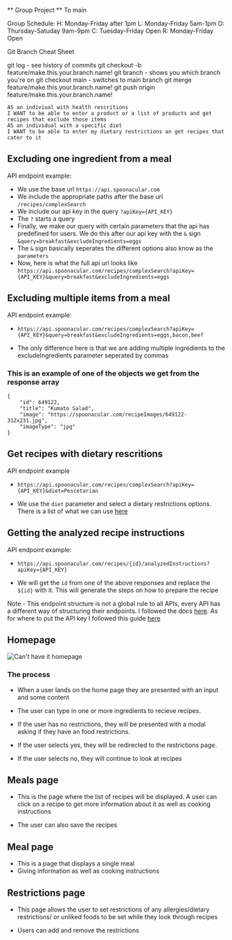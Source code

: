 ** Group Project **
To main

Group Schedule:
H: Monday-Friday after 1pm
L: Monday-Friday 5am-1pm
O: Thursday-Satuday 9am-9pm
C: Tuesday-Friday Open
R: Monday-Friday Open

Git Branch Cheat Sheet

git log - see history of commits
git checkout -b feature/make.this.your.branch.name!
git branch - shows you which branch you're on
git checkout main - switches to main branch
git merge feature/make.this.your.branch.name!
git push origin feature/make.this.your.branch.name!

```
AS an indiviual with health rescritions
I WANT to be able to enter a product or a list of products and get recipes that exclude those items
AS an individual with a specific diet
I WANT to be able to enter my dietary restrictions an get recipes that cater to it
```

## Excluding one ingredient from a meal

API endpoint example:

- We use the base url `https://api.spoonacular.com`
- We include the appropriate paths after the base url `/recipes/complexSearch`
- We include our api key in the query `?apiKey={API_KEY}`
- The `?` starts a query
- Finally, we make our query with certain parameters that the api has predefined for users. We do this after our api key with the `&` sign `&query=breakfast&excludeIngredients=eggs`
- The `&` sign basically seperates the different options also know as the `parameters`
- Now, here is what the full api url looks like `https://api.spoonacular.com/recipes/complexSearch?apiKey={API_KEY}&query=breakfast&excludeIngredients=eggs`

## Excluding multiple items from a meal

API endpoint example:

- `https://api.spoonacular.com/recipes/complexSearch?apiKey={API_KEY}&query=breakfast&excludeIngredients=eggs,bacon,beef`

- The only difference here is that we are adding multiple ingredients to the excludeIngredients parameter seperated by commas

### This is an example of one of the objects we get from the response array

```
{
	"id": 649122,
	"title": "Kumato Salad",
	"image": "https://spoonacular.com/recipeImages/649122-312x231.jpg",
	"imageType": "jpg"
}
```

## Get recipes with dietary rescritions

API endpoint example

- `https://api.spoonacular.com/recipes/complexSearch?apiKey={API_KEY}&diet=Pescetarian`

- We use the `diet` parameter and select a dietary restrictions options. There is a list of what we can use [here](https://spoonacular.com/food-api/docs#Diets)

## Getting the analyzed recipe instructions

API endpoint example:

- `https://api.spoonacular.com/recipes/{id}/analyzedInstructions?apiKey={API_KEY}`

- We will get the `id` from one of the above responses and replace the `${id}` with it. This will generate the steps on how to prepare the recipe

Note - This endpoint structure is not a global rule to all APIs, every API has a different way of structuring their endpoints. I followed the docs [here](https://spoonacular.com/food-api/docs#Search-Recipes-Complex). As for where to put the API key I followed this guide [here](https://spoonacular.com/food-api/docs#Authentication)

## Homepage

![Can't have it homepage]()

### The process

- When a user lands on the home page they are presented with an input and some content
- The user can type in one or more ingredients to recieve recipes.
- If the user has no restrictions, they will be presented with a modal asking if they have an food restrictions.
- If the user selects yes, they will be redirected to the restrictions page.

- If the user selects no, they will continue to look at recipes

## Meals page

- This is the page where the list of recipes will be displayed. A user can click on a recipe to get more information about it as well as cooking instructions

- The user can also save the recipes

## Meal page

- This is a page that displays a single meal
- Giving information as well as cooking instructions

## Restrictions page

- This page allows the user to set restrictions of any allergies/dietary restrictions/ or unliked foods to be set while they look through recipes

- Users can add and remove the restrictions
